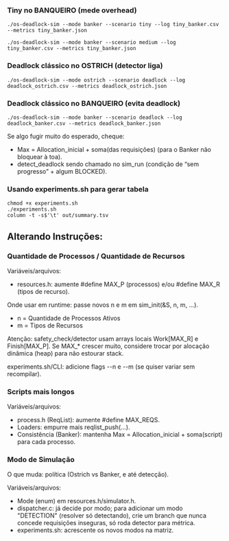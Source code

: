 ### Tiny no BANQUEIRO (mede overhead)
```
./os-deadlock-sim --mode banker --scenario tiny --log tiny_banker.csv --metrics tiny_banker.json
```

```
./os-deadlock-sim --mode banker --scenario medium --log tiny_banker.csv --metrics tiny_banker.json
```


### Deadlock clássico no OSTRICH (detector liga)
```
./os-deadlock-sim --mode ostrich --scenario deadlock --log deadlock_ostrich.csv --metrics deadlock_ostrich.json
```


### Deadlock clássico no BANQUEIRO (evita deadlock)
```
./os-deadlock-sim --mode banker --scenario deadlock --log deadlock_banker.csv --metrics deadlock_banker.json
```


Se algo fugir muito do esperado, cheque:
* Max = Allocation_inicial + soma(das requisições) (para o Banker não bloquear à toa).
* detect_deadlock sendo chamado no sim_run (condição de “sem progresso” + algum BLOCKED).



### Usando experiments.sh para gerar tabela

```
chmod +x experiments.sh
./experiments.sh
column -t -s$'\t' out/summary.tsv
```



## Alterando Instruções:
### Quantidade de Processos / Quantidade de Recursos



Variáveis/arquivos:

* resources.h: aumente #define MAX_P (processos) e/ou #define MAX_R (tipos de recurso).

Onde usar em runtime: passe novos n e m em sim_init(&S, n, m, ...).
* n = Quantidade de Processos Ativos
* m = Tipos de Recursos

Atenção: safety_check/detector usam arrays locais Work[MAX_R] e Finish[MAX_P]. Se MAX_* crescer muito, considere trocar por alocação dinâmica (heap) para não estourar stack.

experiments.sh/CLI: adicione flags --n e --m (se quiser variar sem recompilar).


### Scripts mais longos

Variáveis/arquivos:

* process.h (ReqList): aumente #define MAX_REQS.
* Loaders: empurre mais reqlist_push(...).
* Consistência (Banker): mantenha Max = Allocation_inicial + soma(script) para cada processo.


### Modo de Simulação

O que muda: política (Ostrich vs Banker, e até detecção).

Variáveis/arquivos:

* Mode (enum) em resources.h/simulator.h.
* dispatcher.c: já decide por modo; para adicionar um modo "DETECTION" (resolver só detectando), crie um branch que nunca concede requisições inseguras, só roda detector para métrica.
* experiments.sh: acrescente os novos modos na matriz.
